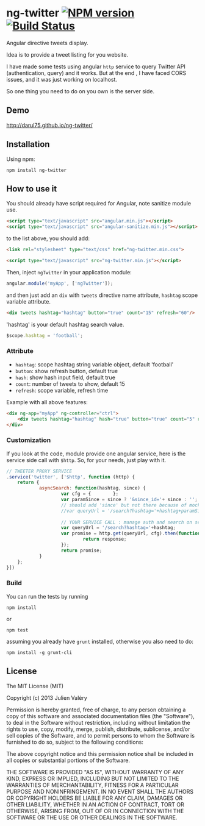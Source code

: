 ng-twitter [![NPM version](https://badge.fury.io/js/ng-twitter.png)](http://badge.fury.io/js/ng-twitter) [![Build Status](https://travis-ci.org/darul75/ng-twitter.png?branch=master)](https://travis-ci.org/darul75/ng-twitter)
=====================

Angular directive tweets display.

Idea is to provide a tweet listing for you website.

I have made some tests using angular `http` service to query Twitter API (authentication, query) and it works. But at the end
, I have faced CORS issues, and it was just working on localhost.

So one thing you need to do on you own is the server side.

Demo
-------------

http://darul75.github.io/ng-twitter/

Installation
------------

Using npm:

```
npm install ng-twitter
```

How to use it
-------------

You should already have script required for Angular, note sanitize module use.

```html
<script type="text/javascript" src="angular.min.js"></script>
<script type="text/javascript" src="angular-sanitize.min.js"></script>
```

to the list above, you should add:

```html
<link rel="stylesheet" type="text/css" href="ng-twitter.min.css">
```

```html
<script type="text/javascript" src="ng-twitter.min.js"></script>
```

Then, inject `ngTwitter` in your application module:

```javascript
angular.module('myApp', ['ngTwitter']);
```

and then just add an `div` with `tweets` directive name attribute, `hashtag` scope variable attribute.

```html
<div tweets hashtag="hashtag" button="true" count="15" refresh="60"/>
```

'hashtag' is your default hashtag search value.

```javascript
$scope.hashtag = 'football';
```

### Attribute

* `hashtag`: scope hashtag string variable object, default 'football'
* `button`: show refresh button, default true
* `hash`: show hash input field, default true
* `count`: number of tweets to show, default 15
* `refresh`: scope variable, refresh time

Example with all above features:

```html
<div ng-app="myApp" ng-controller="ctrl">
	<div tweets hashtag="hashtag" hash="true" button="true" count="5" refresh="10"/>
</div>
```

### Customization

If you look at the code, module provide one angular service, here is the service side call with `$http`. So, for your needs, just play with it.
```javascript
// TWEETER PROXY SERVICE
.service('twitter', ['$http', function (http) {                        
	return {
	        asyncSearch: function(hashtag, since) {
	                var cfg = {        };
	                var paramSince = since ? '&since_id='+ since : '';
	                // should add 'since' but not there because of mock
	                //var queryUrl = '/search?hashtag='+hashtag+paramSince;
	                
	                // YOUR SERVICE CALL : manage auth and search on server side
	                var queryUrl = '/search?hashtag='+hashtag;
	                var promise = http.get(queryUrl, cfg).then(function (response) {
	                        return response;
	                });
	                return promise;
	        }
	};
}])
```

### Build

You can run the tests by running

```
npm install
```
or
```
npm test
```

assuming you already have `grunt` installed, otherwise you also need to do:

```
npm install -g grunt-cli
```

## License

The MIT License (MIT)

Copyright (c) 2013 Julien Valéry

Permission is hereby granted, free of charge, to any person obtaining a copy
of this software and associated documentation files (the "Software"), to deal
in the Software without restriction, including without limitation the rights
to use, copy, modify, merge, publish, distribute, sublicense, and/or sell
copies of the Software, and to permit persons to whom the Software is
furnished to do so, subject to the following conditions:

The above copyright notice and this permission notice shall be included in
all copies or substantial portions of the Software.

THE SOFTWARE IS PROVIDED "AS IS", WITHOUT WARRANTY OF ANY KIND, EXPRESS OR
IMPLIED, INCLUDING BUT NOT LIMITED TO THE WARRANTIES OF MERCHANTABILITY,
FITNESS FOR A PARTICULAR PURPOSE AND NONINFRINGEMENT. IN NO EVENT SHALL THE
AUTHORS OR COPYRIGHT HOLDERS BE LIABLE FOR ANY CLAIM, DAMAGES OR OTHER
LIABILITY, WHETHER IN AN ACTION OF CONTRACT, TORT OR OTHERWISE, ARISING FROM,
OUT OF OR IN CONNECTION WITH THE SOFTWARE OR THE USE OR OTHER DEALINGS IN
THE SOFTWARE.




